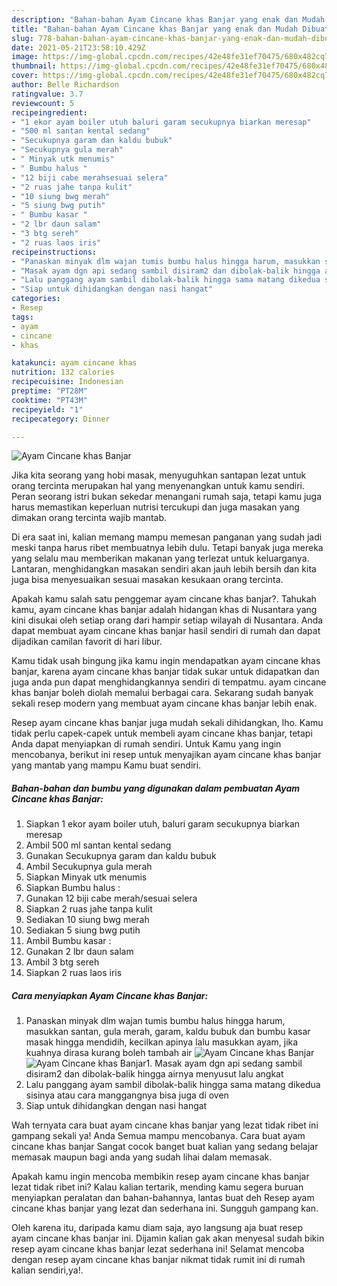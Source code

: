```yaml
---
description: "Bahan-bahan Ayam Cincane khas Banjar yang enak dan Mudah Dibuat"
title: "Bahan-bahan Ayam Cincane khas Banjar yang enak dan Mudah Dibuat"
slug: 778-bahan-bahan-ayam-cincane-khas-banjar-yang-enak-dan-mudah-dibuat
date: 2021-05-21T23:58:10.429Z
image: https://img-global.cpcdn.com/recipes/42e48fe31ef70475/680x482cq70/ayam-cincane-khas-banjar-foto-resep-utama.jpg
thumbnail: https://img-global.cpcdn.com/recipes/42e48fe31ef70475/680x482cq70/ayam-cincane-khas-banjar-foto-resep-utama.jpg
cover: https://img-global.cpcdn.com/recipes/42e48fe31ef70475/680x482cq70/ayam-cincane-khas-banjar-foto-resep-utama.jpg
author: Belle Richardson
ratingvalue: 3.7
reviewcount: 5
recipeingredient:
- "1 ekor ayam boiler utuh baluri garam secukupnya biarkan meresap"
- "500 ml santan kental sedang"
- "Secukupnya garam dan kaldu bubuk"
- "Secukupnya gula merah"
- " Minyak utk menumis"
- " Bumbu halus "
- "12 biji cabe merahsesuai selera"
- "2 ruas jahe tanpa kulit"
- "10 siung bwg merah"
- "5 siung bwg putih"
- " Bumbu kasar "
- "2 lbr daun salam"
- "3 btg sereh"
- "2 ruas laos iris"
recipeinstructions:
- "Panaskan minyak dlm wajan tumis bumbu halus hingga harum, masukkan santan, gula merah, garam, kaldu bubuk dan bumbu kasar masak hingga mendidih, kecilkan apinya lalu masukkan ayam, jika kuahnya dirasa kurang boleh tambah air"
- "Masak ayam dgn api sedang sambil disiram2 dan dibolak-balik hingga airnya menyusut lalu angkat"
- "Lalu panggang ayam sambil dibolak-balik hingga sama matang dikedua sisinya atau cara manggangnya bisa juga di oven"
- "Siap untuk dihidangkan dengan nasi hangat"
categories:
- Resep
tags:
- ayam
- cincane
- khas

katakunci: ayam cincane khas 
nutrition: 132 calories
recipecuisine: Indonesian
preptime: "PT28M"
cooktime: "PT43M"
recipeyield: "1"
recipecategory: Dinner

---
```



![Ayam Cincane khas Banjar](https://img-global.cpcdn.com/recipes/42e48fe31ef70475/680x482cq70/ayam-cincane-khas-banjar-foto-resep-utama.jpg)

Jika kita seorang yang hobi masak, menyuguhkan santapan lezat untuk orang tercinta merupakan hal yang menyenangkan untuk kamu sendiri. Peran seorang istri bukan sekedar menangani rumah saja, tetapi kamu juga harus memastikan keperluan nutrisi tercukupi dan juga masakan yang dimakan orang tercinta wajib mantab.

Di era  saat ini, kalian memang mampu memesan panganan yang sudah jadi meski tanpa harus ribet membuatnya lebih dulu. Tetapi banyak juga mereka yang selalu mau memberikan makanan yang terlezat untuk keluarganya. Lantaran, menghidangkan masakan sendiri akan jauh lebih bersih dan kita juga bisa menyesuaikan sesuai masakan kesukaan orang tercinta. 



Apakah kamu salah satu penggemar ayam cincane khas banjar?. Tahukah kamu, ayam cincane khas banjar adalah hidangan khas di Nusantara yang kini disukai oleh setiap orang dari hampir setiap wilayah di Nusantara. Anda dapat membuat ayam cincane khas banjar hasil sendiri di rumah dan dapat dijadikan camilan favorit di hari libur.

Kamu tidak usah bingung jika kamu ingin mendapatkan ayam cincane khas banjar, karena ayam cincane khas banjar tidak sukar untuk didapatkan dan juga anda pun dapat menghidangkannya sendiri di tempatmu. ayam cincane khas banjar boleh diolah memalui berbagai cara. Sekarang sudah banyak sekali resep modern yang membuat ayam cincane khas banjar lebih enak.

Resep ayam cincane khas banjar juga mudah sekali dihidangkan, lho. Kamu tidak perlu capek-capek untuk membeli ayam cincane khas banjar, tetapi Anda dapat menyiapkan di rumah sendiri. Untuk Kamu yang ingin mencobanya, berikut ini resep untuk menyajikan ayam cincane khas banjar yang mantab yang mampu Kamu buat sendiri.

<!--inarticleads1-->

##### Bahan-bahan dan bumbu yang digunakan dalam pembuatan Ayam Cincane khas Banjar:

1. Siapkan 1 ekor ayam boiler utuh, baluri garam secukupnya biarkan meresap
1. Ambil 500 ml santan kental sedang
1. Gunakan Secukupnya garam dan kaldu bubuk
1. Ambil Secukupnya gula merah
1. Siapkan  Minyak utk menumis
1. Siapkan  Bumbu halus :
1. Gunakan 12 biji cabe merah/sesuai selera
1. Siapkan 2 ruas jahe tanpa kulit
1. Sediakan 10 siung bwg merah
1. Sediakan 5 siung bwg putih
1. Ambil  Bumbu kasar :
1. Gunakan 2 lbr daun salam
1. Ambil 3 btg sereh
1. Siapkan 2 ruas laos iris




<!--inarticleads2-->

##### Cara menyiapkan Ayam Cincane khas Banjar:

1. Panaskan minyak dlm wajan tumis bumbu halus hingga harum, masukkan santan, gula merah, garam, kaldu bubuk dan bumbu kasar masak hingga mendidih, kecilkan apinya lalu masukkan ayam, jika kuahnya dirasa kurang boleh tambah air
<img src="https://img-global.cpcdn.com/steps/9519bc5f6ebda8a1/160x128cq70/ayam-cincane-khas-banjar-langkah-memasak-1-foto.jpg" alt="Ayam Cincane khas Banjar"><img src="https://img-global.cpcdn.com/steps/efd2f0e89d9a5eda/160x128cq70/ayam-cincane-khas-banjar-langkah-memasak-1-foto.jpg" alt="Ayam Cincane khas Banjar">1. Masak ayam dgn api sedang sambil disiram2 dan dibolak-balik hingga airnya menyusut lalu angkat
1. Lalu panggang ayam sambil dibolak-balik hingga sama matang dikedua sisinya atau cara manggangnya bisa juga di oven
1. Siap untuk dihidangkan dengan nasi hangat




Wah ternyata cara buat ayam cincane khas banjar yang lezat tidak ribet ini gampang sekali ya! Anda Semua mampu mencobanya. Cara buat ayam cincane khas banjar Sangat cocok banget buat kalian yang sedang belajar memasak maupun bagi anda yang sudah lihai dalam memasak.

Apakah kamu ingin mencoba membikin resep ayam cincane khas banjar lezat tidak ribet ini? Kalau kalian tertarik, mending kamu segera buruan menyiapkan peralatan dan bahan-bahannya, lantas buat deh Resep ayam cincane khas banjar yang lezat dan sederhana ini. Sungguh gampang kan. 

Oleh karena itu, daripada kamu diam saja, ayo langsung aja buat resep ayam cincane khas banjar ini. Dijamin kalian gak akan menyesal sudah bikin resep ayam cincane khas banjar lezat sederhana ini! Selamat mencoba dengan resep ayam cincane khas banjar nikmat tidak rumit ini di rumah kalian sendiri,ya!.


